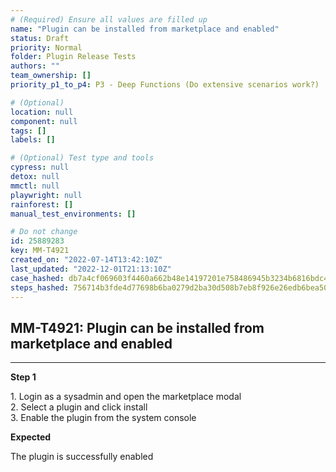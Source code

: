 ```yaml
---
# (Required) Ensure all values are filled up
name: "Plugin can be installed from marketplace and enabled"
status: Draft
priority: Normal
folder: Plugin Release Tests
authors: ""
team_ownership: []
priority_p1_to_p4: P3 - Deep Functions (Do extensive scenarios work?)

# (Optional)
location: null
component: null
tags: []
labels: []

# (Optional) Test type and tools
cypress: null
detox: null
mmctl: null
playwright: null
rainforest: []
manual_test_environments: []

# Do not change
id: 25889283
key: MM-T4921
created_on: "2022-07-14T13:42:10Z"
last_updated: "2022-12-01T21:13:10Z"
case_hashed: db7a4cf069603f4460a662b48e14197201e758486945b3234b6816bdc4f52aa1e3b093941944fdb50e635ef08c5fd3a4
steps_hashed: 756714b3fde4d77698b6ba0279d2ba30d508b7eb8f926e26edb6bea50a88f11863caa9b2321e3730f1ec7c226002e97c
---
```


<!-- (Auto-generated) Based on frontmatter's "key" and "name" -->

## MM-T4921: Plugin can be installed from marketplace and enabled

---

**Step 1**

1\. Login as a sysadmin and open the marketplace modal\
2\. Select a plugin and click install\
3\. Enable the plugin from the system console

**Expected**

The plugin is successfully enabled
